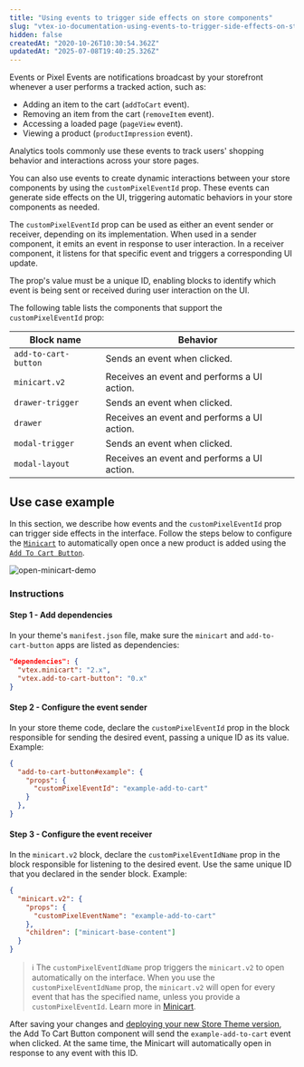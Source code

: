 ```yaml
---
title: "Using events to trigger side effects on store components"
slug: "vtex-io-documentation-using-events-to-trigger-side-effects-on-store-components"
hidden: false
createdAt: "2020-10-26T10:30:54.362Z"
updatedAt: "2025-07-08T19:40:25.326Z"
---
```


Events or Pixel Events are notifications broadcast by your storefront whenever a user performs a tracked action, such as:

- Adding an item to the cart (`addToCart` event).
- Removing an item from the cart (`removeItem` event).
- Accessing a loaded page (`pageView` event).
- Viewing a product (`productImpression` event).

Analytics tools commonly use these events to track users' shopping behavior and interactions across your store pages.

You can also use events to create dynamic interactions between your store components by using the `customPixelEventId` prop. These events can generate side effects on the UI, triggering automatic behaviors in your store components as needed.

The `customPixelEventId` prop can be used as either an event sender or receiver, depending on its implementation. When used in a sender component, it emits an event in response to user interaction. In a receiver component, it listens for that specific event and triggers a corresponding UI update.

The prop's value must be a unique ID, enabling blocks to identify which event is being sent or received during user interaction on the UI.

The following table lists the components that support the `customPixelEventId` prop:

| Block name | Behavior |
| -------------------- | --------------------------------------------------- |
| `add-to-cart-button` | Sends an event when clicked.           |
| `minicart.v2` | Receives an event and performs a UI action. |
| `drawer-trigger` | Sends an event when clicked.          |
| `drawer` | Receives an event and performs a UI action. |
| `modal-trigger` | Sends an event when clicked.           |
| `modal-layout` | Receives an event and performs a UI action. |

## Use case example

In this section, we describe how events and the `customPixelEventId` prop can trigger side effects in the interface. Follow the steps below to configure the [`Minicart`](https://developers.vtex.com/docs/apps/vtex.minicart) to automatically open once a new product is added using the [`Add To Cart Button`](https://developers.vtex.com/docs/apps/vtex.add-to-cart-button).

![open-minicart-demo](https://cdn.jsdelivr.net/gh/vtexdocs/dev-portal-content@main/images/vtex-io-documentation-using-events-to-trigger-side-effects-on-store-components-0.gif)

### Instructions

#### Step 1 - Add dependencies

In your theme's `manifest.json` file, make sure the `minicart` and `add-to-cart-button` apps are listed as dependencies:

  ```json
  "dependencies": {
    "vtex.minicart": "2.x",
    "vtex.add-to-cart-button": "0.x"
  }
  ```

#### Step 2 - Configure the event sender

In your store theme code, declare the `customPixelEventId` prop in the block responsible for sending the desired event, passing a unique ID as its value. Example:

  ```json
  {
    "add-to-cart-button#example": {
      "props": {
        "customPixelEventId": "example-add-to-cart"
      }
    },
  }
  ```

#### Step 3 - Configure the event receiver

In the `minicart.v2` block, declare the `customPixelEventIdName` prop in the block responsible for listening to the desired event. Use the same unique ID that you declared in the sender block. Example:

  ```json
  {
    "minicart.v2": {
      "props": {
        "customPixelEventName": "example-add-to-cart"
      },
      "children": ["minicart-base-content"]
    }
  }
  ```

>ℹ The `customPixelEventIdName` prop triggers the `minicart.v2` to open automatically on the interface. When you use the `customPixelEventIdName` prop, the `minicart.v2` will open for every event that has the specified name, unless you provide a `customPixelEventId`. Learn more in [Minicart](https://developers.vtex.com/docs/apps/vtex.minicart).

After saving your changes and [deploying your new Store Theme version](https://developers.vtex.com/docs/guides/vtex-io-documentation-making-your-new-app-version-publicly-available), the Add To Cart Button component will send the `example-add-to-cart` event when clicked. At the same time, the Minicart will automatically open in response to any event with this ID.
